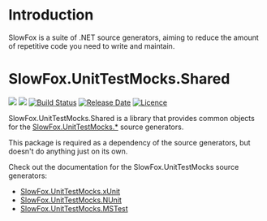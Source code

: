 # Introduction 
SlowFox is a suite of .NET source generators, aiming to reduce the amount of repetitive code you need to write and maintain.

# SlowFox.UnitTestMocks.Shared

[![](https://img.shields.io/nuget/v/SlowFox.UnitTestMocks.Shared)](https://www.nuget.org/packages/SlowFox.UnitTestMocks.Shared/)
[![](https://img.shields.io/nuget/dt/SlowFox.UnitTestMocks.Shared)](https://www.nuget.org/packages/SlowFox.UnitTestMocks.Shared/)
[![Build Status](https://dev.azure.com/bungalow64/Bungalow64.ConstructorGenerators/_apis/build/status/Bungalow64.SlowFox.CI?branchName=main)](https://dev.azure.com/bungalow64/Bungalow64.ConstructorGenerators/_build?definitionId=17&_a=summary)
[![Release Date](https://img.shields.io/github/release-date/bungalow64/slowfox?label=latest%20release)](https://github.com/Bungalow64/SlowFox)
[![Licence](https://img.shields.io/github/license/bungalow64/slowfox)](https://github.com/Bungalow64/SlowFox)

SlowFox.UnitTestMocks.Shared is a library that provides common objects for the [SlowFox.UnitTestMocks.*](https://feed.nuget.org/packages/SlowFox.UnitTestMocks.xUnit) source generators.

This package is required as a dependency of the source generators, but doesn't do anything just on its own.

Check out the documentation for the SlowFox.UnitTestMocks source generators:

- [SlowFox.UnitTestMocks.xUnit](https://feed.nuget.org/packages/SlowFox.UnitTestMocks.xUnit/)
- [SlowFox.UnitTestMocks.NUnit](https://feed.nuget.org/packages/SlowFox.UnitTestMocks.NUnit/)
- [SlowFox.UnitTestMocks.MSTest](https://feed.nuget.org/packages/SlowFox.UnitTestMocks.MSTest/)